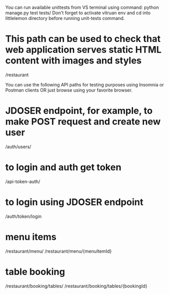 
You can run available unittests from VS terminal using command: python manage.py test tests/
Don't forget to activate vitruan env and cd into littlelemon directory before running unit-tests command.

# This path can be used to check that web application serves static HTML content with images and styles
/restaurant

You can use the following API paths for testing purposes using Insomnia or Postman clients
OR just browse using your favorite browser.

# JDOSER endpoint, for example, to make POST request and create new user
/auth/users/ 

# to login and auth get token
/api-token-auth/ 
# to login using JDOSER endpoint
/auth/token/login 

# menu items
/restaurant/menu/
/restaurant/menu/{menuItemId}

# table booking 
/restaurant/booking/tables/
/restaurant/booking/tables/{bookingId}
